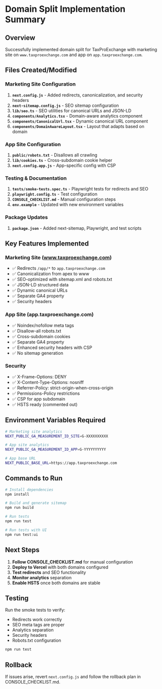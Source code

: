 # Domain Split Implementation Summary

## Overview
Successfully implemented domain split for TaxProExchange with marketing site on `www.taxproexchange.com` and app on `app.taxproexchange.com`.

## Files Created/Modified

### Marketing Site Configuration
1. **`next.config.js`** - Added redirects, canonicalization, and security headers
2. **`next-sitemap.config.js`** - SEO sitemap configuration
3. **`lib/seo.ts`** - SEO utilities for canonical URLs and JSON-LD
4. **`components/Analytics.tsx`** - Domain-aware analytics component
5. **`components/CanonicalUrl.tsx`** - Dynamic canonical URL component
6. **`components/DomainAwareLayout.tsx`** - Layout that adapts based on domain

### App Site Configuration
1. **`public/robots.txt`** - Disallows all crawling
2. **`lib/cookies.ts`** - Cross-subdomain cookie helper
3. **`next.config.app.js`** - App-specific config with CSP

### Testing & Documentation
1. **`tests/smoke-tests.spec.ts`** - Playwright tests for redirects and SEO
2. **`playwright.config.ts`** - Test configuration
3. **`CONSOLE_CHECKLIST.md`** - Manual configuration steps
4. **`env.example`** - Updated with new environment variables

### Package Updates
1. **`package.json`** - Added next-sitemap, Playwright, and test scripts

## Key Features Implemented

### Marketing Site (www.taxproexchange.com)
- ✅ Redirects `/app/*` to `app.taxproexchange.com`
- ✅ Canonicalization from apex to www
- ✅ SEO-optimized with sitemap.xml and robots.txt
- ✅ JSON-LD structured data
- ✅ Dynamic canonical URLs
- ✅ Separate GA4 property
- ✅ Security headers

### App Site (app.taxproexchange.com)
- ✅ Noindex/nofollow meta tags
- ✅ Disallow-all robots.txt
- ✅ Cross-subdomain cookies
- ✅ Separate GA4 property
- ✅ Enhanced security headers with CSP
- ✅ No sitemap generation

### Security
- ✅ X-Frame-Options: DENY
- ✅ X-Content-Type-Options: nosniff
- ✅ Referrer-Policy: strict-origin-when-cross-origin
- ✅ Permissions-Policy restrictions
- ✅ CSP for app subdomain
- ✅ HSTS ready (commented out)

## Environment Variables Required

```bash
# Marketing site analytics
NEXT_PUBLIC_GA_MEASUREMENT_ID_SITE=G-XXXXXXXXXX

# App site analytics
NEXT_PUBLIC_GA_MEASUREMENT_ID_APP=G-YYYYYYYYYY

# App base URL
NEXT_PUBLIC_BASE_URL=https://app.taxproexchange.com
```

## Commands to Run

```bash
# Install dependencies
npm install

# Build and generate sitemap
npm run build

# Run tests
npm run test

# Run tests with UI
npm run test:ui
```

## Next Steps

1. **Follow CONSOLE_CHECKLIST.md** for manual configuration
2. **Deploy to Vercel** with both domains configured
3. **Test redirects** and SEO functionality
4. **Monitor analytics** separation
5. **Enable HSTS** once both domains are stable

## Testing

Run the smoke tests to verify:
- Redirects work correctly
- SEO meta tags are proper
- Analytics separation
- Security headers
- Robots.txt configuration

```bash
npm run test
```

## Rollback

If issues arise, revert `next.config.js` and follow the rollback plan in CONSOLE_CHECKLIST.md.
